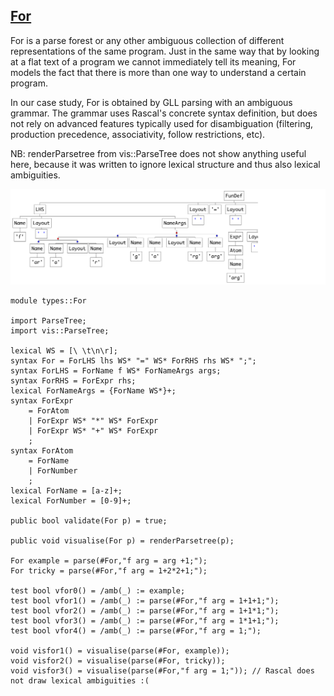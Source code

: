 ## [For](https://github.com/grammarware/bx-parsing/blob/master/src/types/For.rsc)

For is a parse forest or any other ambiguous collection of different representations
of the same program. Just in the same way that by looking at a flat text of a program
we cannot immediately tell its meaning, For models the fact that there is more than one
way to understand a certain program.

In our case study, For is obtained by GLL parsing with an ambiguous grammar.
The grammar uses Rascal's concrete syntax definition, but does not rely on advanced
features typically used for disambiguation (filtering, production precedence,
associativity, follow restrictions, etc).

NB: renderParsetree from vis::ParseTree does not show anything useful here, because it was
written to ignore lexical structure and thus also lexical ambiguities.

![Example](https://github.com/grammarware/bx-parsing/raw/master/img/For.png)

```
module types::For

import ParseTree;
import vis::ParseTree;

lexical WS = [\ \t\n\r];
syntax For = ForLHS lhs WS* "=" WS* ForRHS rhs WS* ";";
syntax ForLHS = ForName f WS* ForNameArgs args;
syntax ForRHS = ForExpr rhs;
lexical ForNameArgs = {ForName WS*}+;
syntax ForExpr
	= ForAtom
	| ForExpr WS* "*" WS* ForExpr
	| ForExpr WS* "+" WS* ForExpr
	;
syntax ForAtom
	= ForName
	| ForNumber
	;
lexical ForName = [a-z]+;
lexical ForNumber = [0-9]+;

public bool validate(For p) = true;

public void visualise(For p) = renderParsetree(p);

For example = parse(#For,"f arg = arg +1;");
For tricky = parse(#For,"f arg = 1+2*2+1;");

test bool vfor0() = /amb(_) := example;
test bool vfor1() = /amb(_) := parse(#For,"f arg = 1+1+1;");
test bool vfor2() = /amb(_) := parse(#For,"f arg = 1+1*1;");
test bool vfor3() = /amb(_) := parse(#For,"f arg = 1*1+1;");
test bool vfor4() = /amb(_) := parse(#For,"f arg = 1;");

void visfor1() = visualise(parse(#For, example));
void visfor2() = visualise(parse(#For, tricky));
void visfor3() = visualise(parse(#For,"f arg = 1;")); // Rascal does not draw lexical ambiguities :(
```

